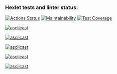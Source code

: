### Hexlet tests and linter status:
[![Actions Status](https://github.com/rekstind/java-project-61/workflows/hexlet-check/badge.svg)](https://github.com/rekstind/java-project-61/actions)
[![Maintainability](https://api.codeclimate.com/v1/badges/a472ed4df1a0eef2a29f/maintainability)](https://codeclimate.com/github/rekstind/java-project-61/maintainability)
[![Test 
Coverage](https://api.codeclimate.com/v1/badges/a472ed4df1a0eef2a29f/test_coverage)](https://codeclimate.com/github/rekstind/java-project-61/test_coverage)

[![asciicast](https://asciinema.org/a/9n1cdFPrjpcRjIlAls7EEJD0B.svg)](https://asciinema.org/a/9n1cdFPrjpcRjIlAls7EEJD0B)

[![asciicast](https://asciinema.org/a/McHtCBis2E0o1QWbv7mNXGS64.svg)](https://asciinema.org/a/McHtCBis2E0o1QWbv7mNXGS64)

[![asciicast](https://asciinema.org/a/Iw48ifQ6Ew3sq2EFTXgeiOYCe.svg)](https://asciinema.org/a/Iw48ifQ6Ew3sq2EFTXgeiOYCe)

[![asciicast](https://asciinema.org/a/ilgPmLhQcb1UXnmhO6TCJ37QE.svg)](https://asciinema.org/a/ilgPmLhQcb1UXnmhO6TCJ37QE)

[![asciicast](https://asciinema.org/a/YhXC7LvRxGFnaX8Pvn2VHSffe.svg)](https://asciinema.org/a/YhXC7LvRxGFnaX8Pvn2VHSffe)